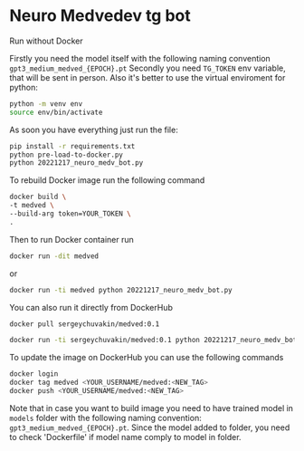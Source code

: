 # Neuro Medvedev tg bot

Run without Docker

Firstly you need the model itself with the following naming convention `gpt3_medium_medved_{EPOCH}.pt`
Secondly you need `TG_TOKEN` env variable, that will be sent in person.
Also it's better to use the virtual enviroment for python:

```bash
python -m venv env
source env/bin/activate
```
As soon you have everything just run the file:

```bash 
pip install -r requirements.txt
python pre-load-to-docker.py
python 20221217_neuro_medv_bot.py
```


To rebuild Docker image run the following command

```bash
docker build \
-t medved \
--build-arg token=YOUR_TOKEN \
.
```

Then to run Docker container run 

```bash
docker run -dit medved 
```

or 

```bash
docker run -ti medved python 20221217_neuro_medv_bot.py
```

You can also run it directly from DockerHub

```bash 
docker pull sergeychuvakin/medved:0.1

docker run -ti sergeychuvakin/medved:0.1 python 20221217_neuro_medv_bot.py
```

To update the image on DockerHub you can use the following commands

```bash 
docker login
docker tag medved <YOUR_USERNAME/medved:<NEW_TAG>
docker push <YOUR_USERNAME/medved:<NEW_TAG>
```


Note that in case you want to build image you need to have trained model in `models` folder with the following naming convention: `gpt3_medium_medved_{EPOCH}.pt`. Since the model added to folder, you need to check 'Dockerfile' if model name comply to model in folder. 
